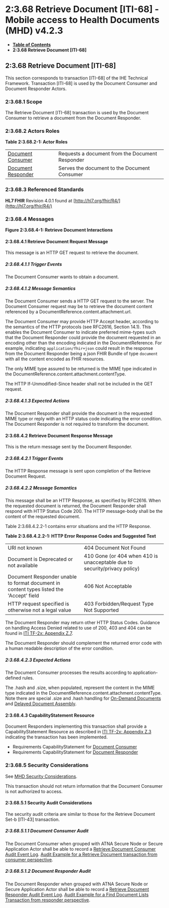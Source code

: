 # 2:3.68 Retrieve Document [ITI-68] - Mobile access to Health Documents (MHD) v4.2.3

* [**Table of Contents**](toc.md)
* **2:3.68 Retrieve Document [ITI-68]**

## 2:3.68 Retrieve Document [ITI-68]

This section corresponds to transaction [ITI-68] of the IHE Technical Framework. Transaction [ITI-68] is used by the Document Consumer and Document Responder Actors.

### 2:3.68.1 Scope

The Retrieve Document [ITI-68] transaction is used by the Document Consumer to retrieve a document from the Document Responder.

### 2:3.68.2 Actors Roles

**Table 2:3.68.2-1: Actor Roles**

| | |
| :--- | :--- |
| [Document Consumer](1331_actors_and_transactions.md#133112-document-consumer) | Requests a document from the Document Responder |
| [Document Responder](1331_actors_and_transactions.md#133114-document-responder) | Serves the document to the Document Consumer |

### 2:3.68.3 Referenced Standards

**HL7 FHIR** Revision 4.0.1 found at [http://hl7.org/fhir/R4/](http://hl7.org/fhir/R4/)

### 2:3.68.4 Messages

**Figure 2:3.68.4-1: Retrieve Document Interactions**

#### 2:3.68.4.1 Retrieve Document Request Message

This message is an HTTP GET request to retrieve the document.

##### 2:3.68.4.1.1 Trigger Events

The Document Consumer wants to obtain a document.

##### 2:3.68.4.1.2 Message Semantics

The Document Consumer sends a HTTP GET request to the server. The Document Consumer request may be to retrieve the document content referenced by a DocumentReference.content.attachment.url.

The Document Consumer may provide HTTP Accept header, according to the semantics of the HTTP protocols (see RFC2616, Section 14.1). This enables the Document Consumer to indicate preferred mime-types such that the Document Responder could provide the document requested in an encoding other than the encoding indicated in the DocumentReference. For example, indicating `application/fhir+json` could result in the response from the Document Responder being a json FHIR Bundle of type `document` with all the content encoded as FHIR resources.

The only MIME type assured to be returned is the MIME type indicated in the DocumentReference.content.attachment.contentType.

The HTTP If-Unmodified-Since header shall not be included in the GET request.

##### 2:3.68.4.1.3 Expected Actions

The Document Responder shall provide the document in the requested MIME type or reply with an HTTP status code indicating the error condition. The Document Responder is not required to transform the document.

#### 2:3.68.4.2 Retrieve Document Response Message

This is the return message sent by the Document Responder.

##### 2:3.68.4.2.1 Trigger Events

The HTTP Response message is sent upon completion of the Retrieve Document Request.

##### 2:3.68.4.2.2 Message Semantics

This message shall be an HTTP Response, as specified by RFC2616. When the requested document is returned, the Document Responder shall respond with HTTP Status Code 200. The HTTP message-body shall be the content of the requested document.

Table 2:3.68.4.2.2-1 contains error situations and the HTTP Response.

**Table 2:3.68.4.2.2-1: HTTP Error Response Codes and Suggested Text**

| | |
| :--- | :--- |
| URI not known | 404 Document Not Found |
| Document is Deprecated or not available | 410 Gone (or 404 when 410 is unacceptable due to security/privacy policy) |
| Document Responder unable to format document in content types listed the 'Accept' field | 406 Not Acceptable |
| HTTP request specified is otherwise not a legal value | 403 Forbidden/Request Type Not Supported |

The Document Responder may return other HTTP Status Codes. Guidance on handling Access Denied related to use of 200, 403 and 404 can be found in [ITI TF-2x: Appendix Z.7](https://profiles.ihe.net/ITI/TF/Volume2/ch-Z.html#z.8-mobile-security-considerations).

The Document Responder should complement the returned error code with a human readable description of the error condition.

##### 2:3.68.4.2.3 Expected Actions

The Document Consumer processes the results according to application-defined rules.

The .hash and .size, when populated, represent the content in the MIME type indicated in the DocumentReference.content.attachment.contentType. Note there are special .size and .hash handling for [On-Demand Documents](ITI-67.md#236742212-support-for-on-demand-documents) and [Delayed Document Assembly](ITI-67.md#236742213-support-for-delayed-document-assembly).

#### 2:3.68.4.3 CapabilityStatement Resource

Document Responders implementing this transaction shall provide a CapabilityStatement Resource as described in [ITI TF-2x: Appendix Z.3](https://profiles.ihe.net/ITI/TF/Volume2/ch-Z.html#z.3-capabilitystatement-resource) indicating the transaction has been implemented.

* Requirements CapabilityStatement for [Document Consumer](CapabilityStatement-IHE.MHD.DocumentConsumer.md)
* Requirements CapabilityStatement for [Document Responder](CapabilityStatement-IHE.MHD.DocumentResponder.md)

### 2:3.68.5 Security Considerations

See [MHD Security Considerations](1335_security_considerations.md).

This transaction should not return information that the Document Consumer is not authorized to access.

#### 2:3.68.5.1 Security Audit Considerations

The security audit criteria are similar to those for the Retrieve Document Set-b [ITI-43] transaction.

##### 2:3.68.5.1.1 Document Consumer Audit

The Document Consumer when grouped with ATNA Secure Node or Secure Application Actor shall be able to record a [Retrieve Document Consumer Audit Event Log](StructureDefinition-IHE.MHD.RetrieveDocument.Audit.Consumer.md). [Audit Example for a Retrieve Document transaction from consumer perspective](AuditEvent-ex-auditRetrieveDocument-consumer.md).

##### 2:3.68.5.1.2 Document Responder Audit

The Document Responder when grouped with ATNA Secure Node or Secure Application Actor shall be able to record a [Retrieve Document Responder Audit Event Log](StructureDefinition-IHE.MHD.RetrieveDocument.Audit.Responder.md). [Audit Example for a Find Document Lists Transaction from responder perspective](AuditEvent-ex-auditRetrieveDocument-responder.md).


